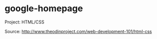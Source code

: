 # google-homepage
Project: HTML/CSS

Source: http://www.theodinproject.com/web-development-101/html-css